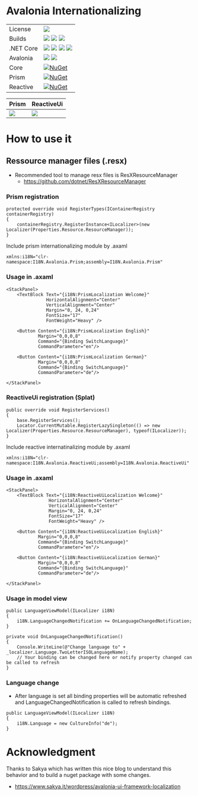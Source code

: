 # Avalonia Internationalizing

[license]: https://img.shields.io/github/license/Nepitwin/I18N.Avalonia?style=flat-square

[LinuxBuild]: https://github.com/Nepitwin/I18N.Avalonia/actions/workflows/linux.yml/badge.svg
[MacOSBuild]: https://github.com/Nepitwin/I18N.Avalonia/actions/workflows/macos.yml/badge.svg
[WindowsBuild]: https://github.com/Nepitwin/I18N.Avalonia/actions/workflows/windows.yml/badge.svg

[NetCore]: https://img.shields.io/badge/NetCore-blue
[3]: https://img.shields.io/badge/3-Support-blue
[5]: https://img.shields.io/badge/5-Support-blue
[6]: https://img.shields.io/badge/6-Support-blue
[7]: https://img.shields.io/badge/7-Support-blue

[Ava-0X]: https://img.shields.io/badge/0.21-Support-green
[Ava-11]: https://img.shields.io/badge/11-Support-green

[Nuget-Core]: https://img.shields.io/nuget/v/I18N.Avalonia.svg
[Nuget-Prism]: https://img.shields.io/nuget/v/I18N.Avalonia.Prism.svg
[Nuget-Reactive]: https://img.shields.io/nuget/v/I18N.Avalonia.ReactiveUi.svg

[Prism-Example]: https://raw.githubusercontent.com/Nepitwin/I18N.Avalonia/main/assets/Prism.gif
[Reactive-Example]: https://raw.githubusercontent.com/Nepitwin/I18N.Avalonia/main/assets/ReactiveUi.gif

|                |                                                   |
|----------------|---------------------------------------------------|
| License        | ![][license]                                      |
| Builds         | ![][LinuxBuild] ![][MacOSBuild] ![][WindowsBuild] |
| .NET Core      | ![][3] ![][5] ![][6] ![][7]                       |
| Avalonia       | ![][Ava-0X] ![][Ava-11]                           |
| Core           | [![NuGet][Nuget-Core]](https://www.nuget.org/packages/I18N.Avalonia)                                 |
| Prism          | [![NuGet][Nuget-Prism]](https://www.nuget.org/packages/I18N.Avalonia.Prism)                                 |
| Reactive       | [![NuGet][Nuget-Reactive]](https://www.nuget.org/packages/I18N.Avalonia.ReactiveUi)                               |

| Prism                                        | ReactiveUi                                        |
|----------------------------------------------|---------------------------------------------------|
| ![][Prism-Example]  | ![][Reactive-Example] |

# How to use it

## Ressource manager files (.resx)

* Recommended tool to manage resx files is ResXResourceManager
  *  https://github.com/dotnet/ResXResourceManager

### Prism registration

```dotnet
protected override void RegisterTypes(IContainerRegistry containerRegistry)
{
    containerRegistry.RegisterInstance<ILocalizer>(new Localizer(Properties.Resource.ResourceManager));
}
```

Include prism internationalizing module by .axaml

```
xmlns:i18N="clr-namespace:I18N.Avalonia.Prism;assembly=I18N.Avalonia.Prism"
```

### Usage in .axaml

```
<StackPanel>
    <TextBlock Text="{i18N:PrismLocalization Welcome}"
               HorizontalAlignment="Center"
               VerticalAlignment="Center"
               Margin="0, 24, 0,24"
               FontSize="17"
               FontWeight="Heavy" />

    <Button Content="{i18N:PrismLocalization English}"
            Margin="0,0,0,8"
            Command="{Binding SwitchLanguage}"
            CommandParameter="en"/>

    <Button Content="{i18N:PrismLocalization German}"
            Margin="0,0,0,8"
            Command="{Binding SwitchLanguage}"
            CommandParameter="de"/>

</StackPanel>
```

### ReactiveUi registration (Splat)

```dotnet
public override void RegisterServices()
{
    base.RegisterServices();
    Locator.CurrentMutable.RegisterLazySingleton(() => new Localizer(Properties.Resource.ResourceManager), typeof(ILocalizer));
}
```

Include reactive internatinalizing module by .axaml

```
xmlns:i18N="clr-namespace:I18N.Avalonia.ReactiveUi;assembly=I18N.Avalonia.ReactiveUi"
```

### Usage in .axaml

```
<StackPanel>
    <TextBlock Text="{i18N:ReactiveUiLocalization Welcome}"
                HorizontalAlignment="Center"
                VerticalAlignment="Center"
                Margin="0, 24, 0,24"
                FontSize="17"
                FontWeight="Heavy" />

    <Button Content="{i18N:ReactiveUiLocalization English}"
            Margin="0,0,0,8"
            Command="{Binding SwitchLanguage}"
            CommandParameter="en"/>

    <Button Content="{i18N:ReactiveUiLocalization German}"
            Margin="0,0,0,8"
            Command="{Binding SwitchLanguage}"
            CommandParameter="de"/>

</StackPanel>
```

### Usage in model view

```
public LanguageViewModel(ILocalizer i18N)
{
    i18N.LanguageChangedNotification += OnLanguageChangedNotification;
}

private void OnLanguageChangedNotification()
{
    Console.WriteLine(@"Change language to" + _localizer.Language.TwoLetterISOLanguageName);
    // Your binding can be changed here or notify property changed can be called to refresh
}
```

### Language change

* After language is set all binding properties will be automatic refreshed and LanguageChangedNotification is called to refresh bindings.

```
public LanguageViewModel(ILocalizer i18N)
{
    i18N.Language = new CultureInfo("de");
}
```

# Acknowledgment

Thanks to Sakya which has written this nice blog to understand this behavior and to build a nuget package with some changes.

-   <https://www.sakya.it/wordpress/avalonia-ui-framework-localization>
